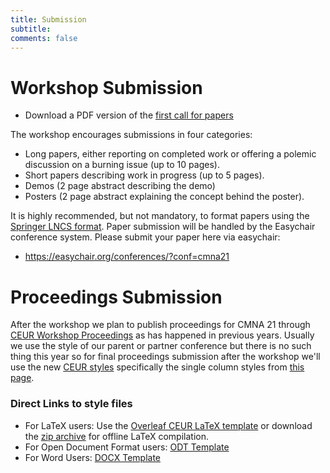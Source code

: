 ```yaml
---
title: Submission 
subtitle: 
comments: false
---
```


# Workshop Submission

* Download a PDF version of the [first call for papers](/cmna21/assets/cfp/cfp1.pdf) 
<!--* Download a PDF version of the [second call for papers](http://arg.napier.ac.uk/events/cmna/assets/cfp/cfp2.pdf)-->


The workshop encourages submissions in four categories:

* Long papers, either reporting on completed work or offering a polemic discussion on a burning issue (up to 10 pages).
* Short papers describing work in progress (up to 5 pages).
* Demos (2 page abstract describing the demo)
* Posters (2 page abstract explaining the concept behind the poster).

It is highly recommended, but not mandatory, to format papers using the [Springer LNCS format](https://www.springer.com/gp/computer-science/lncs/conference-proceedings-guidelines). Paper submission will be handled by the Easychair conference system. Please submit your paper here via easychair: 

* https://easychair.org/conferences/?conf=cmna21


# Proceedings Submission

After the workshop we plan to publish proceedings for CMNA 21 through [CEUR Workshop Proceedings](http://ceur-ws.org/) as has happened in previous years. Usually we use the style of our parent or partner conference but there is no such thing this year so for final proceedings submission after the workshop we'll use the new [CEUR styles](https://ceurws.wordpress.com/2020/03/31/ceurws-publishes-ceurart-paper-style/) specifically the single column styles from [this page](http://ceur-ws.org/Vol-XXX/).

### Direct Links to style files

* For LaTeX users: Use the [Overleaf CEUR LaTeX template](https://www.overleaf.com/latex/templates/template-for-submissions-to-ceur-workshop-proceedings-ceur-ws-dot-org/hpvjjzhjxzjk) or download the [zip archive](http://ceur-ws.org/Vol-XXX/CEURART.zip) for offline LaTeX compilation.
* For Open Document Format users: [ODT Template](http://ceur-ws.org/Vol-XXX/CEUR-Template-1col.odt)
* For Word Users: [DOCX Template](http://ceur-ws.org/Vol-XXX/CEUR-Template-1col.docx)
